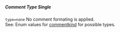 ##### Comment Type Single

`type=none` No comment formating is applied.  
See: Enum values for [commentkind](/enums/enums.commentkind.html) for possible types. 